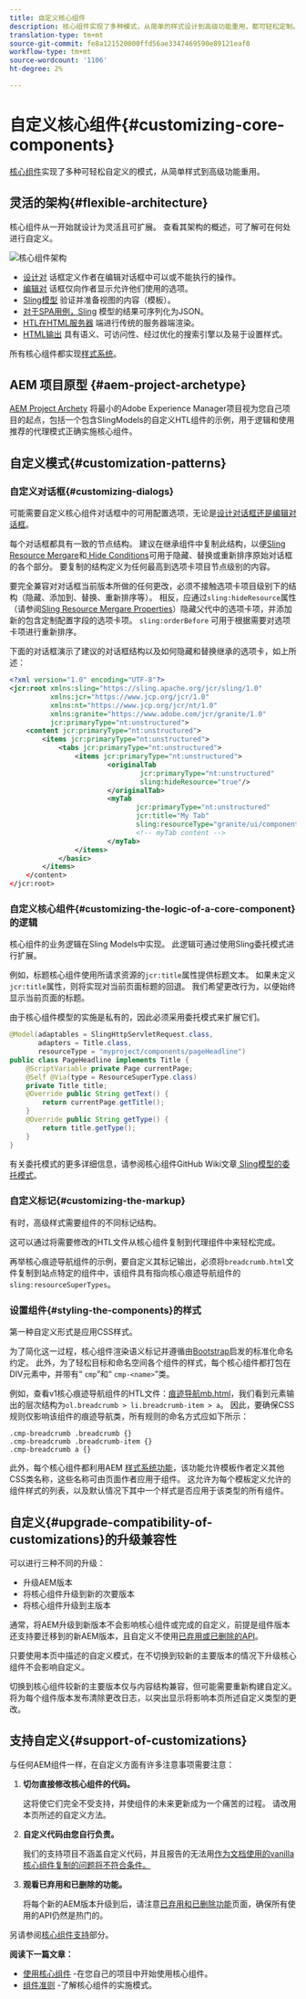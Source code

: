 ```yaml
---
title: 自定义核心组件
description: 核心组件实现了多种模式，从简单的样式设计到高级功能重用，都可轻松定制。
translation-type: tm+mt
source-git-commit: fe8a121520000ffd56ae3347469590e89121eaf0
workflow-type: tm+mt
source-wordcount: '1106'
ht-degree: 2%

---
```



# 自定义核心组件{#customizing-core-components}

[核心组件](overview.md)实现了多种可轻松自定义的模式，从简单样式到高级功能重用。

## 灵活的架构{#flexible-architecture}

核心组件从一开始就设计为灵活且可扩展。 查看其架构的概述，可了解可在何处进行自定义。

![核心组件架构](/help/assets/screen_shot_2018-12-07at093742.png)

* [设计对](/help/get-started/authoring.md#edit-and-design-dialogs) 话框定义作者在编辑对话框中可以或不能执行的操作。
* [编辑对](/help/get-started/authoring.md#edit-and-design-dialogs) 话框仅向作者显示允许他们使用的选项。
* [Sling模型](#customizing-the-logic-of-a-core-component) 验证并准备视图的内容（模板）。
* [对于SPA用例，Sling](#customizing-the-logic-of-a-core-component) 模型的结果可序列化为JSON。
* [HTL在HTML服务器](#customizing-the-markup) 端进行传统的服务器端渲染。
* [HTML输出](#customizing-the-markup) 具有语义、可访问性、经过优化的搜索引擎以及易于设置样式。

所有核心组件都实现[样式系统](#styling-the-components)。

## AEM 项目原型 {#aem-project-archetype}

[AEM Project Archety](/help/developing/archetype/overview.md) 将最小的Adobe Experience Manager项目视为您自己项目的起点，包括一个包含SlingModels的自定义HTL组件的示例，用于逻辑和使用推荐的代理模式正确实施核心组件。

## 自定义模式{#customization-patterns}

### 自定义对话框{#customizing-dialogs}

可能需要自定义核心组件对话框中的可用配置选项，无论是[设计对话框还是编辑对话框](/help/get-started/authoring.md)。

每个对话框都具有一致的节点结构。 建议在继承组件中复制此结构，以便[Sling Resource Mergare](https://helpx.adobe.com/experience-manager/6-4/sites/developing/using/sling-resource-merger.html)和[ Hide Conditions](https://helpx.adobe.com/experience-manager/6-5/sites/developing/using/hide-conditions.html)可用于隐藏、替换或重新排序原始对话框的各个部分。 要复制的结构定义为任何最高到选项卡项目节点级别的内容。

要完全兼容对对话框当前版本所做的任何更改，必须不接触选项卡项目级别下的结构（隐藏、添加到、替换、重新排序等）。 相反，应通过`sling:hideResource`属性（请参阅[Sling Resource Mergare Properties](https://helpx.adobe.com/experience-manager/6-5/sites/developing/using/sling-resource-merger.html)）隐藏父代中的选项卡项，并添加新的包含定制配置字段的选项卡项。 `sling:orderBefore` 可用于根据需要对选项卡项进行重新排序。

下面的对话框演示了建议的对话框结构以及如何隐藏和替换继承的选项卡，如上所述：

```xml
<?xml version="1.0" encoding="UTF-8"?>
<jcr:root xmlns:sling="https://sling.apache.org/jcr/sling/1.0"
          xmlns:jcr="https://www.jcp.org/jcr/1.0"
          xmlns:nt="https://www.jcp.org/jcr/nt/1.0"
          xmlns:granite="https://www.adobe.com/jcr/granite/1.0"
          jcr:primaryType="nt:unstructured">
    <content jcr:primaryType="nt:unstructured">
        <items jcr:primaryType="nt:unstructured">
            <tabs jcr:primaryType="nt:unstructured">
                <items jcr:primaryType="nt:unstructured">
                        <originalTab
                                jcr:primaryType="nt:unstructured"
                                sling:hideResource="true"/>
                        </originalTab>
                        <myTab
                               jcr:primaryType="nt:unstructured"
                               jcr:title="My Tab"
                               sling:resourceType="granite/ui/components/coral/foundation/container"/>
                               <!-- myTab content -->
                        </myTab>
                </items>
            </basic>
        </items>
    </content>
</jcr:root>
```

### 自定义核心组件{#customizing-the-logic-of-a-core-component}的逻辑

核心组件的业务逻辑在Sling Models中实现。 此逻辑可通过使用Sling委托模式进行扩展。

例如，标题核心组件使用所请求资源的`jcr:title`属性提供标题文本。 如果未定义`jcr:title`属性，则将实现对当前页面标题的回退。 我们希望更改行为，以便始终显示当前页面的标题。

由于核心组件模型的实施是私有的，因此必须采用委托模式来扩展它们。

```java
@Model(adaptables = SlingHttpServletRequest.class,
       adapters = Title.class,
       resourceType = "myproject/components/pageHeadline")
public class PageHeadline implements Title {
    @ScriptVariable private Page currentPage;
    @Self @Via(type = ResourceSuperType.class)
    private Title title;
    @Override public String getText() {
        return currentPage.getTitle();
    }
    @Override public String getType() {
        return title.getType();
    }
}
```

有关委托模式的更多详细信息，请参阅核心组件GitHub Wiki文章[ Sling模型的委托模式](https://github.com/adobe/aem-core-wcm-components/wiki/Delegation-Pattern-for-Sling-Models)。

### 自定义标记{#customizing-the-markup}

有时，高级样式需要组件的不同标记结构。

这可以通过将需要修改的HTL文件从核心组件复制到代理组件中来轻松完成。

再举核心痕迹导航组件的示例，要自定义其标记输出，必须将`breadcrumb.html`文件复制到站点特定的组件中，该组件具有指向核心痕迹导航组件的`sling:resourceSuperTypes`。

### 设置组件{#styling-the-components}的样式

第一种自定义形式是应用CSS样式。

为了简化这一过程，核心组件渲染语义标记并遵循由[Bootstrap](https://getbootstrap.com/)启发的标准化命名约定。 此外，为了轻松目标和命名空间各个组件的样式，每个核心组件都打包在DIV元素中，并带有“ `cmp`”和“ `cmp-<name>`”类。

例如，查看v1核心痕迹导航组件的HTL文件：[痕迹导航mb.html](https://github.com/adobe/aem-core-wcm-components/blob/master/content/src/content/jcr_root/apps/core/wcm/components/breadcrumb/v2/breadcrumb/breadcrumb.html)，我们看到元素输出的层次结构为`ol.breadcrumb > li.breadcrumb-item > a`。 因此，要确保CSS规则仅影响该组件的痕迹导航类，所有规则的命名方式应如下所示：

```shell
.cmp-breadcrumb .breadcrumb {}  
.cmp-breadcrumb .breadcrumb-item {}  
.cmp-breadcrumb a {}
```

此外，每个核心组件都利用AEM [样式系统功能](https://docs.adobe.com/content/help/en/experience-manager-cloud-service/sites/authoring/features/style-system.html)，该功能允许模板作者定义其他CSS类名称，这些名称可由页面作者应用于组件。 这允许为每个模板定义允许的组件样式的列表，以及默认情况下其中一个样式是否应用于该类型的所有组件。

## 自定义{#upgrade-compatibility-of-customizations}的升级兼容性

可以进行三种不同的升级：

* 升级AEM版本
* 将核心组件升级到新的次要版本
* 将核心组件升级到主版本

通常，将AEM升级到新版本不会影响核心组件或完成的自定义，前提是组件版本还支持要迁移到的新AEM版本，且自定义不使用[已弃用或已删除的API](https://docs.adobe.com/content/help/zh-Hans/experience-manager-cloud-service/release-notes/deprecated-removed-features.html)。

只要使用本页中描述的自定义模式，在不切换到较新的主要版本的情况下升级核心组件不会影响自定义。

切换到核心组件较新的主要版本仅与内容结构兼容，但可能需要重新构建自定义。 将为每个组件版本发布清除更改日志，以突出显示将影响本页所述自定义类型的更改。

## 支持自定义{#support-of-customizations}

与任何AEM组件一样，在自定义方面有许多注意事项需要注意：

1. **切勿直接修改核心组件的代码。**

   这将使它们完全不受支持，并使组件的未来更新成为一个痛苦的过程。 请改用本页所述的自定义方法。

1. **自定义代码由您自行负责。**

   我们的支持项目不涵盖自定义代码，并且报告的无法用[作为文档使用的vanilla核心组件复制的问题将不符合条件。](/help/get-started/using.md)

1. **观看已弃用和已删除的功能。**

   将每个新的AEM版本升级到后，请注意[已弃用和已删除功能](https://docs.adobe.com/content/help/en/experience-manager-cloud-service/release-notes/deprecated-removed-features.html)页面，确保所有使用的API仍然是热门的。

另请参阅[核心组件支持](overview.md#core-component-support)部分。

**阅读下一篇文章：**

* [使用核心组件](/help/get-started/using.md) -在您自己的项目中开始使用核心组件。
* [组件准则](guidelines.md) -了解核心组件的实施模式。
